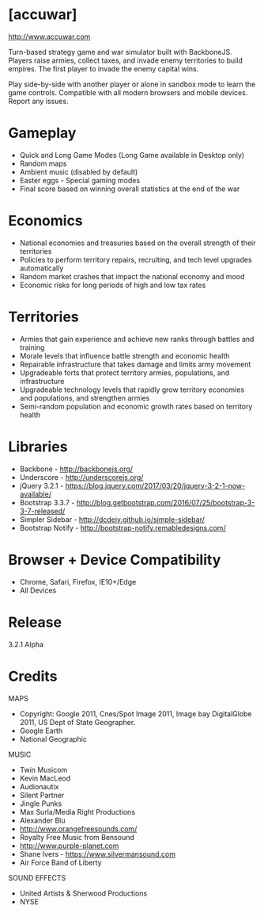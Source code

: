 # [accuwar]
http://www.accuwar.com

Turn-based strategy game and war simulator built with BackboneJS. Players raise armies, collect taxes, and invade enemy territories to build empires. The first player to invade the enemy capital wins.

Play side-by-side with another player or alone in sandbox mode to learn the game controls. Compatible with all modern browsers and mobile devices. Report any issues.

# Gameplay
- Quick and Long Game Modes (Long Game available in Desktop only)
- Random maps
- Ambient music (disabled by default)
- Easter eggs - Special gaming modes
- Final score based on winning overall statistics at the end of the war

# Economics
- National economies and treasuries based on the overall strength of their territories
- Policies to perform territory repairs, recruiting, and tech level upgrades automatically 
- Random market crashes that impact the national economy and mood
- Economic risks for long periods of high and low tax rates

# Territories
- Armies that gain experience and achieve new ranks through battles and training
- Morale levels that influence battle strength and economic health
- Repairable infrastructure that takes damage and limits army movement
- Upgradeable forts that protect territory armies, populations, and infrastructure
- Upgradeable technology levels that rapidly grow territory economies and populations, and strengthen armies
- Semi-random population and economic growth rates based on territory health

# Libraries
- Backbone - http://backbonejs.org/
- Underscore - http://underscorejs.org/
- jQuery 3.2.1 - https://blog.jquery.com/2017/03/20/jquery-3-2-1-now-available/
- Bootstrap 3.3.7 - http://blog.getbootstrap.com/2016/07/25/bootstrap-3-3-7-released/
- Simpler Sidebar - http://dcdeiv.github.io/simple-sidebar/
- Bootstrap Notify - http://bootstrap-notify.remabledesigns.com/
      
# Browser + Device Compatibility
- Chrome, Safari, Firefox, IE10+/Edge
- All Devices

# Release
3.2.1 Alpha

# Credits
MAPS
- Copyright: Google 2011, Cnes/Spot Image 2011, Image bay DigitalGlobe 2011, US Dept of State Geographer.
- Google Earth
- National Geographic

MUSIC
- Twin Musicom
- Kevin MacLeod
- Audionautix
- Silent Partner
- Jingle Punks
- Max Surla/Media Right Productions
- Alexander Blu
- http://www.orangefreesounds.com/
- Royalty Free Music from Bensound
- http://www.purple-planet.com
- Shane Ivers - https://www.silvermansound.com
- Air Force Band of Liberty

SOUND EFFECTS
- United Artists & Sherwood Productions
- NYSE
